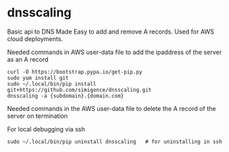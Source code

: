 # dnsscaling
Basic api to DNS Made Easy to add and remove A records.   Used for AWS cloud deployments.

Needed commands in AWS user-data file to add the ipaddress of the server as an A record

    curl -O https://bootstrap.pypa.io/get-pip.py
    sudo yum install git
    sudo ~/.local/bin/pip install git+https://github.com/simigence/dnsscaling.git
    dnsscaling -a {subdomain}.{domain.com}

Needed commands in the AWS user-data file to delete the A record of the server on termination
  
For local debugging via ssh

    sudo ~/.local/bin/pip uninstall dnsscaling   # for uninstalling in ssh

